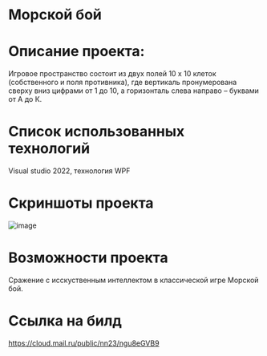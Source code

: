 # Морской бой
# Описание проекта:
Игровое пространство состоит из двух полей 10 х 10 клеток (собственного и поля противника), где вертикаль пронумерована сверху вниз цифрами от 1 до 10, а горизонталь слева направо – буквами от А до К.
# Список использованных технологий
Visual studio 2022, технология WPF
# Скриншоты проекта
![image](https://github.com/IEgorI/morskoyBoy/assets/112765542/32b34145-902a-4863-bb3b-8c87fc75c57d)
# Возможности проекта
Сражение с исскуственным интеллектом в классической игре Морской бой.
# Ссылка на билд
https://cloud.mail.ru/public/nn23/ngu8eGVB9

